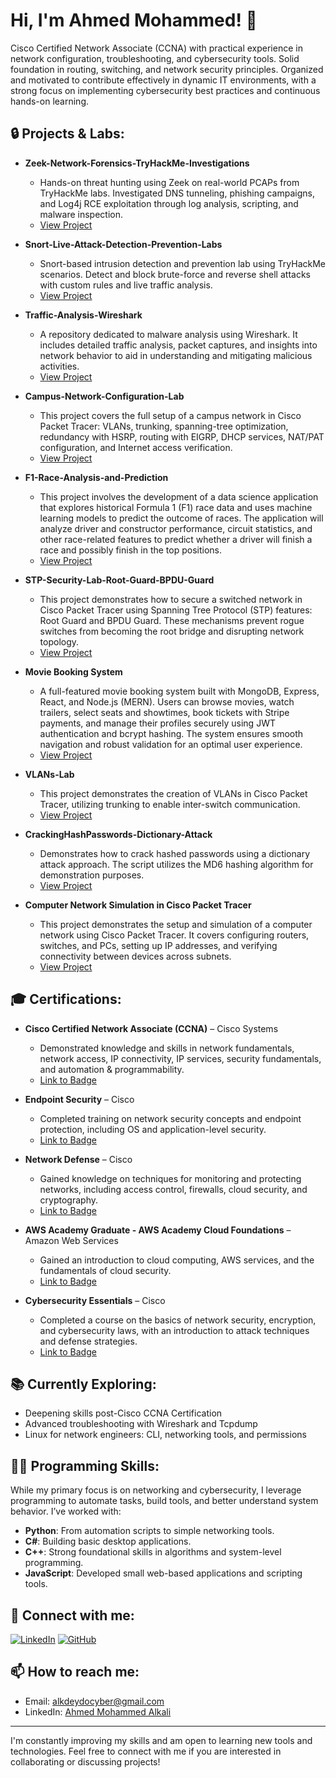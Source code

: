 # Hi, I'm Ahmed Mohammed! 👋  
Cisco Certified Network Associate (CCNA) with practical experience in network configuration, troubleshooting, and cybersecurity tools. Solid foundation in routing, switching, and network security principles. Organized and motivated to contribute effectively in dynamic IT environments, with a strong focus on implementing cybersecurity best practices and continuous hands-on learning.

## 🔒 Projects & Labs:

- **Zeek-Network-Forensics-TryHackMe-Investigations**  
  - Hands-on threat hunting using Zeek on real-world PCAPs from TryHackMe labs. Investigated DNS tunneling, phishing campaigns, and Log4j RCE exploitation through log analysis, scripting, and malware inspection.
  - [View Project](https://github.com/AhmS3cOps/Zeek-Network-Forensics-TryHackMe-Investigations)
    
- **Snort-Live-Attack-Detection-Prevention-Labs**  
  - Snort-based intrusion detection and prevention lab using TryHackMe scenarios. Detect and block brute-force and reverse shell attacks with custom rules and live traffic analysis.
  - [View Project](https://github.com/AhmS3cOps/Snort-Live-Attack-Detection-Prevention-Labs)
    
- **Traffic-Analysis-Wireshark**  
  - A repository dedicated to malware analysis using Wireshark. It includes detailed traffic analysis, packet captures, and insights into network behavior to aid in understanding and mitigating malicious activities.
  - [View Project](https://github.com/AhmS3cOps/Traffic-Analysis-Wireshark)
 
- **Campus-Network-Configuration-Lab**  
  - This project covers the full setup of a campus network in Cisco Packet Tracer: VLANs, trunking, spanning-tree optimization, redundancy with HSRP, routing with EIGRP, DHCP services, NAT/PAT configuration, and Internet access verification.
  - [View Project](https://github.com/AhmS3cOps/Campus-Network-Configuration-Lab)

- **F1-Race-Analysis-and-Prediction**  
  - This project involves the development of a data science application that explores historical Formula 1 (F1) race data and uses machine learning models to predict the outcome of races. The application will analyze driver and constructor performance, circuit statistics, and other race-related features to predict whether a driver will finish a race and possibly finish in the top positions.
  - [View Project](https://github.com/AhmS3cOps/F1-Race-Analysis-and-Prediction)

- **STP-Security-Lab-Root-Guard-BPDU-Guard**  
  - This project demonstrates how to secure a switched network in Cisco Packet Tracer using Spanning Tree Protocol (STP) features: Root Guard and BPDU Guard. These mechanisms prevent rogue switches from becoming the root bridge and disrupting network topology.
  - [View Project](https://github.com/AhmS3cOps/STP-Security-Lab-Root-Guard-BPDU-Guard)
    
- **Movie Booking System**  
  - A full-featured movie booking system built with MongoDB, Express, React, and Node.js (MERN). Users can browse movies, watch trailers, select seats and showtimes, book tickets with Stripe payments, and manage their profiles securely using JWT authentication and bcrypt hashing. The system ensures smooth navigation and robust validation for an optimal user experience.
  - [View Project](https://github.com/AhmS3cOps/MovieBookingSystem)

- **VLANs-Lab**  
  - This project demonstrates the creation of VLANs in Cisco Packet Tracer, utilizing trunking to enable inter-switch communication.
  - [View Project](https://github.com/AhmS3cOps/VLANs-Lab)
 
- **CrackingHashPasswords-Dictionary-Attack**  
  - Demonstrates how to crack hashed passwords using a dictionary attack approach. The script utilizes the MD6 hashing algorithm for demonstration purposes.
  - [View Project](https://github.com/AhmS3cOps/CrackingHashPasswords-Dictionary-Attack-)
 
- **Computer Network Simulation in Cisco Packet Tracer**  
  - This project demonstrates the setup and simulation of a computer network using Cisco Packet Tracer. It covers configuring routers, switches, and PCs, setting up IP addresses, and verifying connectivity between devices across subnets.
  - [View Project](https://github.com/AhmS3cOps/Computer-Network-Simulation-in-Cisco-Packet-Tracer)

## 🎓 Certifications:

- **Cisco Certified Network Associate (CCNA)** –  Cisco Systems  
  - Demonstrated knowledge and skills in network fundamentals, network access, IP connectivity, IP services, security fundamentals, and automation & programmability.
  - [Link to Badge](https://www.credly.com/earner/earned/share/e9ffad81-6d3d-4211-b6ee-b0b5e708308f)
    
- **Endpoint Security** – Cisco  
  - Completed training on network security concepts and endpoint protection, including OS and application-level security.  
  - [Link to Badge](https://www.credly.com/users/ahmed-mohammed-allkali)

- **Network Defense** – Cisco  
  - Gained knowledge on techniques for monitoring and protecting networks, including access control, firewalls, cloud security, and cryptography.  
  - [Link to Badge](https://www.credly.com/users/ahmed-mohammed-allkali)
    
- **AWS Academy Graduate - AWS Academy Cloud Foundations** – Amazon Web Services  
  - Gained an introduction to cloud computing, AWS services, and the fundamentals of cloud security.  
  - [Link to Badge](https://www.credly.com/users/ahmed-mohammed-allkali)

- **Cybersecurity Essentials** – Cisco  
  - Completed a course on the basics of network security, encryption, and cybersecurity laws, with an introduction to attack techniques and defense strategies.  
  - [Link to Badge](https://www.credly.com/users/ahmed-mohammed-allkali)

## 📚 Currently Exploring:
- Deepening skills post-Cisco CCNA Certification
- Advanced troubleshooting with Wireshark and Tcpdump
- Linux for network engineers: CLI, networking tools, and permissions

  
## 👨‍💻 Programming Skills:

While my primary focus is on networking and cybersecurity, I leverage programming to automate tasks, build tools, and better understand system behavior. I’ve worked with:
- **Python**: From automation scripts to simple networking tools.
- **C#**: Building basic desktop applications.
- **C++**: Strong foundational skills in algorithms and system-level programming.
- **JavaScript**: Developed small web-based applications and scripting tools.

## 🤳 Connect with me:

[![LinkedIn](https://img.shields.io/badge/LinkedIn-blue?style=for-the-badge&logo=linkedin)](https://www.linkedin.com/in/ahmed-mohammed-alkali/)
[![GitHub](https://img.shields.io/badge/GitHub-black?style=for-the-badge&logo=github)](https://github.com/AhmS3cOps)

## 📫 How to reach me:
- Email: [alkdeydocyber@gmail.com](mailto:alkdeydocyber@gmail.com)
- LinkedIn: [Ahmed Mohammed Alkali](https://www.linkedin.com/in/ahmed-mohammed-alkali)

---

I'm constantly improving my skills and am open to learning new tools and technologies. Feel free to connect with me if you are interested in collaborating or discussing projects!
